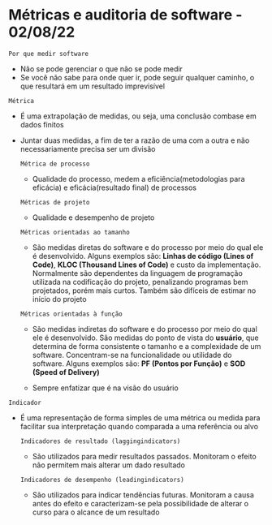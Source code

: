 # Métricas e auditoria de software - 02/08/22

`Por que medir software`

-   Não se pode gerenciar o que não se pode
    medir
-   Se você não sabe para onde quer ir, pode
    seguir qualquer caminho, o que resultará em
    um resultado imprevisível

`Métrica`

-   É uma extrapolação de medidas, ou seja, uma conclusão combase em dados finitos
-   Juntar duas medidas, a fim de ter a razão de uma com a outra e não necessariamente precisa ser um divisão

    `Métrica de processo`

    -   Qualidade do processo, medem a eficiência(metodologias para eficácia) e eficácia(resultado final) de processos

    `Métricas de projeto`

    -   Qualidade e desempenho de projeto

    `Métricas orientadas ao tamanho`

    -   São medidas diretas do software e do processo por meio do qual ele é desenvolvido. Alguns exemplos são: **Linhas de código (Lines of Code)**, **KLOC (Thousand Lines of Code)** e custo da implementação. Normalmente são dependentes da linguagem de programação utilizada na codificação do projeto, penalizando programas bem projetados, porém mais curtos. Também são difíceis de estimar no início do projeto

    `Métricas orientadas à função`

    -   São medidas indiretas do software e do processo por meio do qual ele é desenvolvido. São medidas do ponto de vista do **usuário**, que determina de forma consistente o tamanho e a complexidade de um software. Concentram-se na funcionalidade ou utilidade do software. Alguns exemplos são: **PF (Pontos por Função)** e **SOD (Speed of Delivery)**

    -   Sempre enfatizar que é na visão do usuário

`Indicador`

-   É uma representação de forma simples de uma métrica ou medida para facilitar sua interpretação quando comparada a uma referência ou alvo

    `Indicadores de resultado (laggingindicators)`

    -   São utilizados para medir resultados passados. Monitoram o efeito não permitem mais alterar um dado resultado

    `Indicadores de desempenho (leadingindicators)`

    -   São utilizados para indicar tendências futuras. Monitoram a causa antes
        do efeito e caracterizam-se pela possibilidade
        de alterar o curso para o alcance de um resultado
